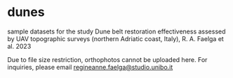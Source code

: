 # dunes
sample datasets for the study Dune belt restoration effectiveness assessed by UAV topographic surveys (northern Adriatic coast, Italy), R. A. Faelga et al. 2023

Due to file size restriction, orthophotos cannot be uploaded here. For inquiries, please email regineanne.faelga@studio.unibo.it 

